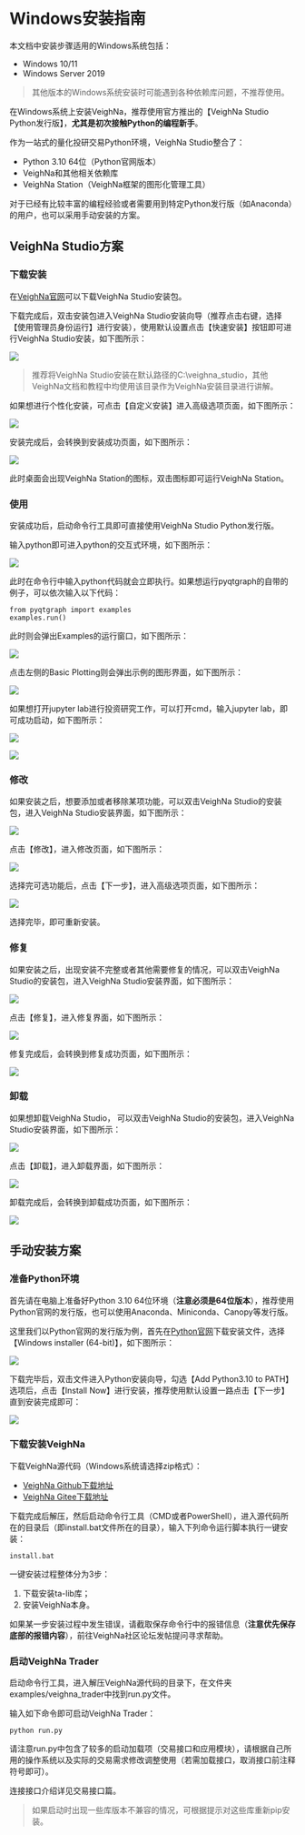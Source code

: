 # Windows安装指南

本文档中安装步骤适用的Windows系统包括：

- Windows 10/11
- Windows Server 2019

> 其他版本的Windows系统安装时可能遇到各种依赖库问题，不推荐使用。

在Windows系统上安装VeighNa，推荐使用官方推出的【VeighNa Studio Python发行版】，**尤其是初次接触Python的编程新手**。

作为一站式的量化投研交易Python环境，VeighNa Studio整合了：

- Python 3.10 64位（Python官网版本）
- VeighNa和其他相关依赖库
- VeighNa Station（VeighNa框架的图形化管理工具）

对于已经有比较丰富的编程经验或者需要用到特定Python发行版（如Anaconda）的用户，也可以采用手动安装的方案。


## VeighNa Studio方案

### 下载安装

在[VeighNa官网](https://www.vnpy.com/)可以下载VeighNa Studio安装包。

下载完成后，双击安装包进入VeighNa Studio安装向导（推荐点击右键，选择【使用管理员身份运行】进行安装），使用默认设置点击【快速安装】按钮即可进行VeighNa Studio安装，如下图所示：

![](https://vnpy-doc.oss-cn-shanghai.aliyuncs.com/install/21.png)

> 推荐将VeighNa Studio安装在默认路径的C:\veighna_studio，其他VeighNa文档和教程中均使用该目录作为VeighNa安装目录进行讲解。

如果想进行个性化安装，可点击【自定义安装】进入高级选项页面，如下图所示：

![](https://vnpy-doc.oss-cn-shanghai.aliyuncs.com/install/24.png)

安装完成后，会转换到安装成功页面，如下图所示：

![](https://vnpy-doc.oss-cn-shanghai.aliyuncs.com/install/26.png)

此时桌面会出现VeighNa Station的图标，双击图标即可运行VeighNa Station。

### 使用

安装成功后，启动命令行工具即可直接使用VeighNa Studio Python发行版。

输入python即可进入python的交互式环境，如下图所示：

![](https://vnpy-doc.oss-cn-shanghai.aliyuncs.com/install/29.png)

此时在命令行中输入python代码就会立即执行。如果想运行pyqtgraph的自带的例子，可以依次输入以下代码：

```python3
from pyqtgraph import examples
examples.run()
```

此时则会弹出Examples的运行窗口，如下图所示：

![](https://vnpy-doc.oss-cn-shanghai.aliyuncs.com/install/30.png)

点击左侧的Basic Plotting则会弹出示例的图形界面，如下图所示：

![](https://vnpy-doc.oss-cn-shanghai.aliyuncs.com/install/31.png)

如果想打开jupyter lab进行投资研究工作，可以打开cmd，输入jupyter lab，即可成功启动，如下图所示：

![](https://vnpy-doc.oss-cn-shanghai.aliyuncs.com/install/32.png)

![](https://vnpy-doc.oss-cn-shanghai.aliyuncs.com/install/38.png)

### 修改

如果安装之后，想要添加或者移除某项功能，可以双击VeighNa Studio的安装包，进入VeighNa Studio安装界面，如下图所示：

![](https://vnpy-doc.oss-cn-shanghai.aliyuncs.com/install/33.png)

点击【修改】，进入修改页面，如下图所示：

![](https://vnpy-doc.oss-cn-shanghai.aliyuncs.com/install/35.png)

选择完可选功能后，点击【下一步】，进入高级选项页面，如下图所示：

![](https://vnpy-doc.oss-cn-shanghai.aliyuncs.com/install/37.png)

选择完毕，即可重新安装。

### 修复

如果安装之后，出现安装不完整或者其他需要修复的情况，可以双击VeighNa Studio的安装包，进入VeighNa Studio安装界面，如下图所示：

![](https://vnpy-doc.oss-cn-shanghai.aliyuncs.com/install/33.png)

点击【修复】，进入修复界面，如下图所示：

![](https://vnpy-doc.oss-cn-shanghai.aliyuncs.com/install/34.png)

修复完成后，会转换到修复成功页面，如下图所示：

![](https://vnpy-doc.oss-cn-shanghai.aliyuncs.com/install/15.png)

### 卸载

如果想卸载VeighNa Studio， 可以双击VeighNa Studio的安装包，进入VeighNa Studio安装界面，如下图所示：

![](https://vnpy-doc.oss-cn-shanghai.aliyuncs.com/install/33.png)

点击【卸载】，进入卸载界面，如下图所示：

![](https://vnpy-doc.oss-cn-shanghai.aliyuncs.com/install/27.png)

卸载完成后，会转换到卸载成功页面，如下图所示：

![](https://vnpy-doc.oss-cn-shanghai.aliyuncs.com/install/28.png)


## 手动安装方案

### 准备Python环境

首先请在电脑上准备好Python 3.10 64位环境（**注意必须是64位版本**），推荐使用Python官网的发行版，也可以使用Anaconda、Miniconda、Canopy等发行版。

这里我们以Python官网的发行版为例，首先在[Python官网](https://www.python.org/downloads/windows/)下载安装文件，选择【Windows installer (64-bit)】，如下图所示：

![](https://vnpy-doc.oss-cn-shanghai.aliyuncs.com/install/22.png)

下载完毕后，双击文件进入Python安装向导，勾选【Add Python3.10 to PATH】选项后，点击【Install Now】进行安装，推荐使用默认设置一路点击【下一步】直到安装完成即可：

![](https://vnpy-doc.oss-cn-shanghai.aliyuncs.com/install/23.png)


### 下载安装VeighNa  

下载VeighNa源代码（Windows系统请选择zip格式）：

- [VeighNa Github下载地址](https://github.com/vnpy/vnpy/releases)
- [VeighNa Gitee下载地址](https://gitee.com/mirrors/vn-py/releases)

下载完成后解压，然后启动命令行工具（CMD或者PowerShell），进入源代码所在的目录后（即install.bat文件所在的目录），输入下列命令运行脚本执行一键安装：

```
install.bat
```

一键安装过程整体分为3步：

1. 下载安装ta-lib库；
2. 安装VeighNa本身。

如果某一步安装过程中发生错误，请截取保存命令行中的报错信息（**注意优先保存底部的报错内容**），前往VeighNa社区论坛发帖提问寻求帮助。

### 启动VeighNa Trader

启动命令行工具，进入解压VeighNa源代码的目录下，在文件夹examples/veighna_trader中找到run.py文件。

输入如下命令即可启动VeighNa Trader：

```
python run.py 
```

请注意run.py中包含了较多的启动加载项（交易接口和应用模块），请根据自己所用的操作系统以及实际的交易需求修改调整使用（若需加载接口，取消接口前注释符号即可）。

连接接口介绍详见交易接口篇。

> 如果启动时出现一些库版本不兼容的情况，可根据提示对这些库重新pip安装。

